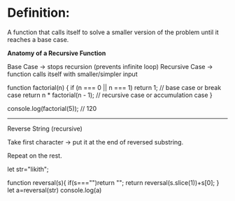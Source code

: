 # Definition:

A function that calls itself to solve a smaller version of the problem until it reaches a base case.

**Anatomy of a Recursive Function**

Base Case → stops recursion (prevents infinite loop)
Recursive Case → function calls itself with smaller/simpler input

function factorial(n) {
    if (n === 0 || n === 1) return 1; // base case or break case
    return n * factorial(n - 1);       // recursive case or accumulation case
}

console.log(factorial(5)); // 120

--------------------------------------------------------------------------------
Reverse String (recursive)

Take first character → put it at the end of reversed substring.

Repeat on the rest. 


let str="likith";

function reversal(s){
    if(s==="")return "";
    return reversal(s.slice(1))+s[0];
}
let a=reversal(str)
console.log(a)

